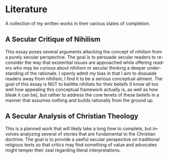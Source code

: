 <!DOCTYPE html>
<html>
<head>
	<meta http-equiv="content-type" content="text/html; charset=utf-8"/>
	<title></title>
	<meta name="generator" content="LibreOffice 7.3.5.2 (Linux)"/>
	<meta name="created" content="00:00:00"/>
	<meta name="changed" content="2022-09-10T14:13:00.427135663"/>
	<style type="text/css">
		h2.cjk { font-family: "Noto Serif CJK SC" }
		h2.ctl { font-family: "Lohit Devanagari" }
	</style>
</head>
<body lang="en-US" dir="ltr"><h1>Literature</h1>
<p>A collection of my written works in their various states of
completion.</p>
<h2 class="western">A Secular Critique of Nihilism</h2>
<p>This essay poses several arguments attacking the concept of
nihilism from a purely secular perspective. The goal is to persuade
secular readers to reconsider the way that existential issues are
approached while offering readers who may be curious about nihilism
or secular thinking a deeper understanding of the rationale. I openly
admit my bias in that I aim to dissuade readers away from nihilism; I
find it to be a serious conceptual ailment. The goal of this essay is
NOT to belittle nihilists for their beliefs (I know all too well how
appealing this conceptual framework actually is, as well as how bleak
it can be), but rather to address the core tenets of these beliefs in
a manner that assumes nothing and builds rationally from the ground
up.</p>
<h2 class="western">A Secular Analysis of Christian Theology</h2>
<p>This is a planned work that will likely take a long time to
complete, but involves analyzing several of stories that are
fundamental to the Christian doctrine. The goal is to provide a
useful secular perspective on traditional religious texts so that
critics may find something of value and advocates might temper their
zeal regarding literal interpretations.</p>
</body>
</html>